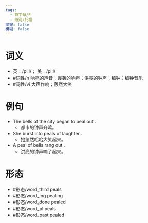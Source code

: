 ```yaml
---
tags:
  - 首字母/P
  - 级别/托福
掌握: false
模糊: false
---
```

# 词义
- 英：/piːl/； 美：/piːl/
- #词性/n  响亮的声音；轰轰的响声；洪亮的钟声；编钟；编钟音乐
- #词性/vi  大声作响；轰然大笑
# 例句
- The bells of the city began to peal out .
	- 都市的钟声齐鸣。
- She burst into peals of laughter .
	- 她忽然哈哈大笑起来。
- A peal of bells rang out .
	- 洪亮的钟声响了起来。
# 形态
- #形态/word_third peals
- #形态/word_ing pealing
- #形态/word_done pealed
- #形态/word_pl peals
- #形态/word_past pealed
